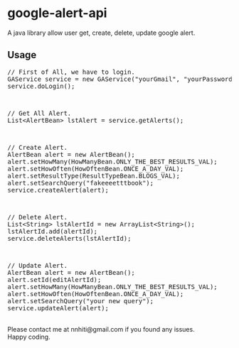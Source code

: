 google-alert-api
================

A java library allow user get, create, delete, update google alert.

Usage
--
<pre>
// First of All, we have to login.
GAService service = new GAService("yourGmail", "yourPassword");
service.doLogin();
</pre>
<br>
<pre>
// Get All Alert.
List&lt;AlertBean&gt; lstAlert = service.getAlerts();
</pre>
<br>
<pre>
// Create Alert.
AlertBean alert = new AlertBean();
alert.setHowMany(HowManyBean.ONLY_THE_BEST_RESULTS_VAL);
alert.setHowOften(HowOftenBean.ONCE_A_DAY_VAL);
alert.setResultType(ResultTypeBean.BLOGS_VAL);
alert.setSearchQuery("fakeeeetttbook");
service.createAlert(alert);
</pre>
<br>
<pre>
// Delete Alert.
List&lt;String&gt; lstAlertId = new ArrayList&lt;String&gt;();
lstAlertId.add(alertId);
service.deleteAlerts(lstAlertId);
</pre>
<br>
<pre>
// Update Alert.
AlertBean alert = new AlertBean();
alert.setId(editAlertId);
alert.setHowMany(HowManyBean.ONLY_THE_BEST_RESULTS_VAL);
alert.setHowOften(HowOftenBean.ONCE_A_DAY_VAL);
alert.setSearchQuery("your new query");
service.updateAlert(alert);
</pre>
<br>
Please contact me at nnhiti@gmail.com if you found any issues.<br>
Happy coding.
